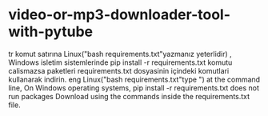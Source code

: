 # video-or-mp3-downloader-tool-with-pytube 
tr
komut satırına Linux("bash requirements.txt"yazmanız yeterlidir) ,
Windows isletim sistemlerinde pip install -r requirements.txt komutu calismazsa paketleri
requirements.txt dosyasinin içindeki komutlari kullanarak indirin.
eng
Linux("bash requirements.txt"type ") at the command line, On Windows operating systems, pip install -r requirements.txt 
does not run packages Download using the commands inside the requirements.txt file.
